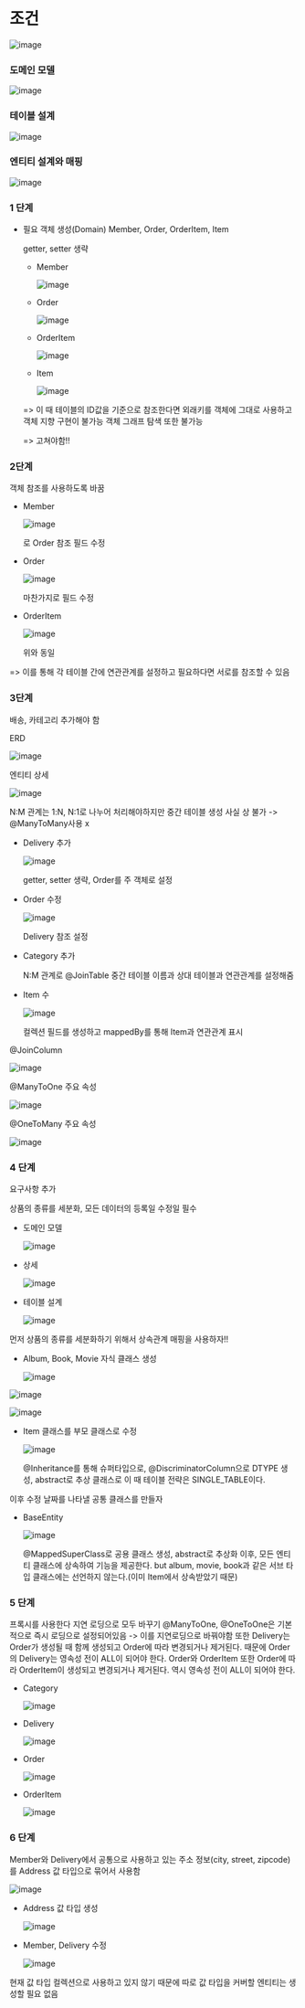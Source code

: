 # 조건

![image](https://github.com/ManchanTime/TrashBoys/assets/127479677/999e7c99-3a66-4cfe-a8ba-ddad85229da0)

### 도메인 모델

![image](https://github.com/ManchanTime/TrashBoys/assets/127479677/5ae87887-0621-4cee-b9fc-70959f2b0983)


### 테이블 설계

![image](https://github.com/ManchanTime/TrashBoys/assets/127479677/d57c436b-65e8-4def-90ba-9ff4e6a7a4ca)


### 엔티티 설계와 매핑

![image](https://github.com/ManchanTime/TrashBoys/assets/127479677/12d58501-88f7-4fc2-a495-695ee5ee75c1)

### 1 단계
+ 필요 객체 생성(Domain)
  Member, Order, OrderItem, Item

  getter, setter 생략
  + Member
    
    ![image](https://github.com/ManchanTime/TrashBoys/assets/127479677/37baae96-8779-4482-abc7-5f9b4d5bbdf9)

  + Order

    ![image](https://github.com/ManchanTime/TrashBoys/assets/127479677/80b1e3c5-d789-4a0a-9c45-7f87e113d7fe)

  + OrderItem
 
    ![image](https://github.com/ManchanTime/TrashBoys/assets/127479677/59920be3-7954-49c7-96c2-bd35d5ba2794)


  + Item
 
    ![image](https://github.com/ManchanTime/TrashBoys/assets/127479677/d2bd6ba1-b02a-4e46-8748-85ef3c6d656a)

  => 이 때 테이블의 ID값을 기준으로 참조한다면 외래키를 객체에 그대로 사용하고 객체 지향 구현이 불가능
  객체 그래프 탐색 또한 불가능

  => 고쳐야함!!

### 2단계

객체 참조를 사용하도록 바꿈

+ Member

  ![image](https://github.com/ManchanTime/TrashBoys/assets/127479677/4b7fc915-c5eb-426d-a2c2-5d6d9a55cf03)

  로 Order 참조 필드 수정

+ Order

  ![image](https://github.com/ManchanTime/TrashBoys/assets/127479677/97ecfb73-ca27-4a94-82af-c2b122c15366)

  마찬가지로 필드 수정

+ OrderItem

  ![image](https://github.com/ManchanTime/TrashBoys/assets/127479677/2734cefe-c243-4249-bd94-3276032a5d20)

  위와 동일

=> 이를 통해 각 테이블 간에 연관관계를 설정하고 필요하다면 서로를 참조할 수 있음

### 3단계

배송, 카테고리 추가해야 함

ERD

![image](https://github.com/ManchanTime/TrashBoys/assets/127479677/71ea6f8a-19f9-4d8c-ac24-e92c9c819d36)

엔티티 상세

![image](https://github.com/ManchanTime/TrashBoys/assets/127479677/5425c383-c6d3-4809-8fe1-d6677cbbf554)

N:M 관계는 1:N, N:1로 나누어 처리해야하지만 중간 테이블 생성 사실 상 불가 -> @ManyToMany사용 x

+ Delivery 추가

  ![image](https://github.com/ManchanTime/TrashBoys/assets/127479677/c25299db-0a6a-4d3d-b4a2-8545475acfed)

  getter, setter 생략, Order를 주 객체로 설정
+ Order 수정

  ![image](https://github.com/ManchanTime/TrashBoys/assets/127479677/21a3b43c-656c-41a6-acf4-a96e756f0274)

  Delivery 참조 설정

+ Category 추가

  
  N:M 관계로 @JoinTable 중간 테이블 이름과 상대 테이블과 연관관계를 설정해줌
  
+ Item 수

  ![image](https://github.com/ManchanTime/TrashBoys/assets/127479677/c6ce0b3a-54b9-420b-b3b4-527a2338b9a6)

  컬렉션 필드를 생성하고 mappedBy를 통해 Item과 연관관계 표시
  
@JoinColumn

![image](https://github.com/ManchanTime/TrashBoys/assets/127479677/ee82486e-1f97-4edb-af50-0c7377d5f970)

@ManyToOne 주요 속성

![image](https://github.com/ManchanTime/TrashBoys/assets/127479677/87efab74-d6ff-4aa8-bca9-9c884f4e30ab)

@OneToMany 주요 속성

![image](https://github.com/ManchanTime/TrashBoys/assets/127479677/f95d1f4f-8349-450b-b62f-ad1f15992a40)


### 4 단계

요구사항 추가

상품의 종류를 세분화, 모든 데이터의 등록일 수정일 필수

+ 도메인 모델

  ![image](https://github.com/ManchanTime/TrashBoys/assets/127479677/5a3f4627-e2e6-4dec-aff0-5c9b76a47f18)

+ 상세

  ![image](https://github.com/ManchanTime/TrashBoys/assets/127479677/acb8e487-8347-403c-9468-97951b0b1499)

+ 테이블 설계

  ![image](https://github.com/ManchanTime/TrashBoys/assets/127479677/ea046846-f375-44f1-9356-7b0008cb1b6a)

먼저 상품의 종류를 세분화하기 위해서 상속관계 매핑을 사용하자!!

+ Album, Book, Movie 자식 클래스 생성

  ![image](https://github.com/ManchanTime/TrashBoys/assets/127479677/aa62c14e-a1fc-4b72-bdc8-ebd3adb6d531)

![image](https://github.com/ManchanTime/TrashBoys/assets/127479677/44fbe45e-e596-4123-bcb3-8373cddd174d)

![image](https://github.com/ManchanTime/TrashBoys/assets/127479677/db69d36c-e877-458a-be69-d93f97c6dfe4)

+ Item 클래스를 부모 클래스로 수정

  ![image](https://github.com/ManchanTime/TrashBoys/assets/127479677/e62ccda3-c6ef-468e-ba21-6d6519337ce5)

  @Inheritance를 통해 슈퍼타입으로, @DiscriminatorColumn으로 DTYPE 생성, abstract로 추상 클래스로
  이 때 테이블 전략은 SINGLE_TABLE이다.

이후 수정 날짜를 나타낼 공통 클래스를 만들자

+ BaseEntity

  ![image](https://github.com/ManchanTime/TrashBoys/assets/127479677/ab32f8b6-b5ac-4e08-9275-6a0a015292a1)

  @MappedSuperClass로 공용 클래스 생성, abstract로 추상화
  이후, 모든 엔티티 클래스에 상속하여 기능을 제공한다. but album, movie, book과 같은 서브 타입 클래스에는 선언하지 않는다.(이미 Item에서 상속받았기 때문)


### 5 단계
프록시를 사용한다 지연 로딩으로 모두 바꾸기
@ManyToOne, @OneToOne은 기본적으로 즉시 로딩으로 설정되어있음 -> 이를 지연로딩으로 바꿔야함
또한 Delivery는 Order가 생성될 때 함께 생성되고 Order에 따라 변경되거나 제거된다. 때문에 Order의 Delivery는 영속성 전이 ALL이 되어야 한다.
Order와 OrderItem 또한 Order에 따라 OrderItem이 생성되고 변경되거나 제거된다. 역시 영속성 전이 ALL이 되어야 한다.

+ Category
  
  ![image](https://github.com/ManchanTime/TrashBoys/assets/127479677/038d8564-5c8c-4f9c-a614-03c0477626a2)

+ Delivery

  ![image](https://github.com/ManchanTime/TrashBoys/assets/127479677/e5ed073f-6f43-4cb2-961a-b1b46f8d4c0e)

+ Order

  ![image](https://github.com/ManchanTime/TrashBoys/assets/127479677/c010064b-5661-4ec5-a896-b2e96f9472a8)

+ OrderItem

  ![image](https://github.com/ManchanTime/TrashBoys/assets/127479677/e47782a4-03cd-44ba-aa62-3a66de0455ee)


### 6 단계
Member와 Delivery에서 공통으로 사용하고 있는 주소 정보(city, street, zipcode)를 Address 값 타입으로 묶어서 사용함

![image](https://github.com/ManchanTime/TrashBoys/assets/127479677/e0bf3f32-b14f-4e0d-beea-dc9d19c05542)

+ Address 값 타입 생성

  ![image](https://github.com/ManchanTime/TrashBoys/assets/127479677/3c3c02eb-e78d-41dc-bbeb-f7290d0709c3)

+ Member, Delivery 수정

  ![image](https://github.com/ManchanTime/TrashBoys/assets/127479677/061e9475-3e82-4604-9e02-f2f4c4261b32)

현재 값 타입 컬렉션으로 사용하고 있지 않기 때문에 따로 값 타입을 커버할 엔티티는 생성할 필요 없음
